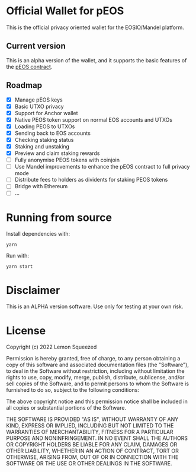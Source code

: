 # Official Wallet for pEOS 

This is the official privacy oriented wallet for the EOSIO/Mandel platform. 

## Current version

This is an alpha version of the wallet, and it supports the basic features of the [pEOS contract](https://peos.one). 

## Roadmap

- [x] Manage pEOS keys
- [x] Basic UTXO privacy
- [x] Support for Anchor wallet
- [x] Native PEOS token support on normal EOS accounts and UTXOs
- [x] Loading PEOS to UTXOs
- [x] Sending back to EOS accounts
- [x] Checking staking status
- [x] Staking and unstaking
- [x] Preview and claim staking rewards
- [ ] Fully anonymise PEOS tokens with coinjoin
- [ ] Use Mandel improvements to enhance the pEOS contract to full privacy mode
- [ ] Distribute fees to holders as dividents for staking PEOS tokens
- [ ] Bridge with Ethereum
- [ ] ...

# Running from source

Install dependencies with:

```
yarn
```

Run with:

```
yarn start
```

# Disclaimer

This is an ALPHA version software. Use only for testing at your own risk. 

# License

Copyright (c) 2022 Lemon Squeezed

Permission is hereby granted, free of charge, to any person obtaining a copy of this software and associated documentation files (the "Software"), to deal in the Software without restriction, including without limitation the rights to use, copy, modify, merge, publish, distribute, sublicense, and/or sell copies of the Software, and to permit persons to whom the Software is furnished to do so, subject to the following conditions:

The above copyright notice and this permission notice shall be included in all copies or substantial portions of the Software.

THE SOFTWARE IS PROVIDED "AS IS", WITHOUT WARRANTY OF ANY KIND, EXPRESS OR IMPLIED, INCLUDING BUT NOT LIMITED TO THE WARRANTIES OF MERCHANTABILITY, FITNESS FOR A PARTICULAR PURPOSE AND NONINFRINGEMENT. IN NO EVENT SHALL THE AUTHORS OR COPYRIGHT HOLDERS BE LIABLE FOR ANY CLAIM, DAMAGES OR OTHER LIABILITY, WHETHER IN AN ACTION OF CONTRACT, TORT OR OTHERWISE, ARISING FROM, OUT OF OR IN CONNECTION WITH THE SOFTWARE OR THE USE OR OTHER DEALINGS IN THE SOFTWARE.


